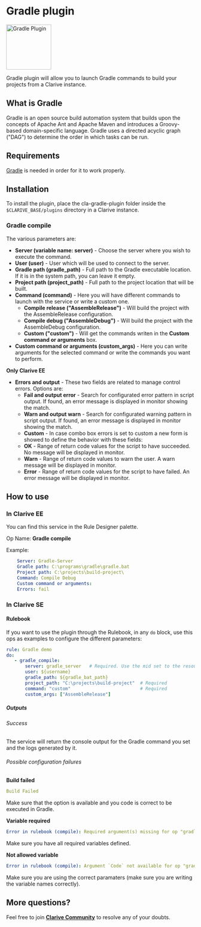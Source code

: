 # Gradle plugin

<img src="https://cdn.rawgit.com/clarive/cla-gradle-plugin/master/public/icon/gradle.svg?sanitize=true" alt="Gradle Plugin" title="Gradle Plugin" width="120" height="120">

Gradle plugin will allow you to launch Gradle commands to build your projects from a Clarive instance.

## What is Gradle

Gradle is an open source build automation system that builds upon the concepts of Apache Ant and Apache Maven and introduces a Groovy-based domain-specific language. Gradle uses a directed acyclic graph ("DAG") to determine the order in which tasks can be run.

## Requirements

[Gradle](https://gradle.org/) is needed in order for it to work properly.

## Installation

To install the plugin, place the cla-gradle-plugin folder inside the `$CLARIVE_BASE/plugins`
directory in a Clarive instance.

### Gradle compile

The various parameters are:

- **Server (variable name: server)** - Choose the server where you wish to execute the command.
- **User (user)** - User which will be used to connect to the server.
- **Gradle path (gradle_path)** - Full path to the Gradle executable location. If it is in the system path, you can leave it empty.
- **Project path (project_path)** - Full path to the project location that will be built.
- **Command (command)** - Here you will have different commands to launch with the service or write a custom one.
    - **Compile release ("AssembleRelease")** - Will build the project with the AssembleRelease configuration.
    - **Compile debug ("AssembleDebug")** - Will build the project with the AssembleDebug configuration.
    - **Custom ("custom")** - Will get the commands writen in the **Custom command or arguments** box.
- **Custom command or arguments (custom_args)** - Here you can write arguments for the selected command or write the commands you want to perform.

**Only Clarive EE**

- **Errors and output** - These two fields are related to manage control errors. Options are:
   - **Fail and output error** - Search for configurated error pattern in script output. If found, an error message is displayed in monitor showing the match.
   - **Warn and output warn** - Search for configurated warning pattern in script output. If found, an error message is displayed in monitor showing the match.
   - **Custom** - In case combo box errors is set to custom a new form is showed to define the behavior with these fields:
   - **OK** - Range of return code values for the script to have succeeded. No message will be displayed in monitor.
   - **Warn** - Range of return code values to warn the user. A warn message will be displayed in monitor.
   - **Error** - Range of return code values for the script to have failed. An error message will be displayed in monitor.

## How to use

### In Clarive EE

You can find this service in the Rule Designer palette.

Op Name: **Gradle compile**

Example:

```yaml
    Server: Gradle-Server
    Gradle path: C:\programs\gradle\gradle.bat
    Project path: C:\projects\build-project\
    Command: Compile Debug
    Custom command or arguments:
    Errors: fail
``` 

### In Clarive SE

#### Rulebook

If you want to use the plugin through the Rulebook, in any `do` block, use this ops as examples to configure the different parameters:

```yaml
rule: Gradle demo
do:
   - gradle_compile:
       server: gradle_server   # Required. Use the mid set to the resource you created
       user: ${username}
       gradle_path: ${gradle_bat_path}
       project_path: "C:\projects\build-project"  # Required
       command: "custom"                          # Required
       custom_args: ["AssembleRelease"]
```

##### Outputs

###### Success

The service will return the console output for the Gradle command you set and the logs generated by it.

###### Possible configuration failures

**Build failed**

```yaml
Build Failed
```

Make sure that the option is available and you code is correct to be executed in Gradle.

**Variable required**

```yaml
Error in rulebook (compile): Required argument(s) missing for op "gradle_compile": "server"
```

Make sure you have all required variables defined.

**Not allowed variable**

```yaml
Error in rulebook (compile): Argument `Code` not available for op "gradle_compile"
```

Make sure you are using the correct paramaters (make sure you are writing the variable names correctly).

## More questions?

Feel free to join **[Clarive Community](https://community.clarive.com/)** to resolve any of your doubts.